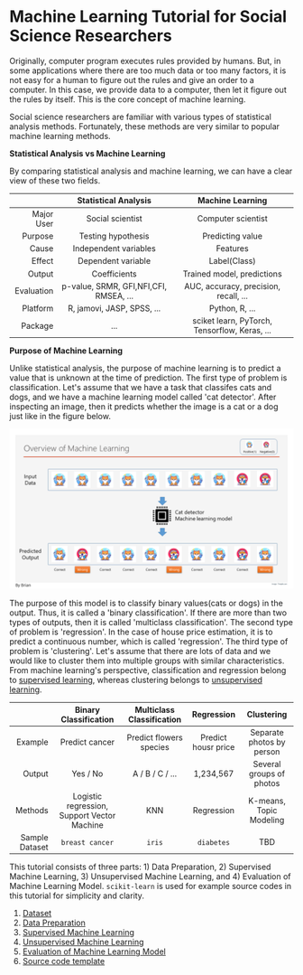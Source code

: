 # Machine Learning Tutorial for Social Science Researchers

Originally, computer program executes rules provided by humans. But, in some applications where there are too much data or too many factors, it is not easy for a human to figure out the rules and give an order to a computer. In this case, we provide data to a computer, then let it figure out the rules by itself. This is the core concept of machine learning.

Social science researchers are familiar with various types of statistical analysis methods. Fortunately, these methods are very similar to popular machine learning methods.

__Statistical Analysis vs Machine Learning__

By comparing statistical analysis and machine learning, we can have a clear view of these two fields.  

|         | Statistical Analysis | Machine Learning |
|--------:| :----------------: | :--------------: |
| Major User    | Social scientist | Computer scientist |
| Purpose | Testing hypothesis | Predicting value       |
| Cause | Independent variables | Features       |
| Effect | Dependent variable | Label(Class)       |
| Output | Coefficients | Trained model, predictions |
| Evaluation | p-value, SRMR, GFI,NFI,CFI, RMSEA, ... | AUC, accuracy, precision, recall, ... |
| Platform   | R, jamovi, JASP, SPSS, ... | Python, R, ... |
| Package | ... | sciket learn, PyTorch, Tensorflow, Keras, ... |

__Purpose of Machine Learning__

Unlike statistical analysis, the purpose of machine learning is to predict a value that is unknown at the time of prediction. The first type of problem is classification. Let's assume that we have a task that classifes cats and dogs, and we have a machine learning model called 'cat detector'. After inspecting an image, then it predicts whether the image is a cat or a dog just like in the figure below.

![overview](images/overview.png)

The purpose of this model is to classify binary values(cats or dogs) in the output. Thus, it is called a 'binary classification'. If there are more than two types of outputs, then it is called 'multiclass classification'. The second type of problem is 'regression'. In the case of house price estimation, it is to predict a continuous number, which is called 'regression'. The third type of problem is 'clustering'. Let's assume that there are lots of data and we would like to cluster them into multiple groups with similar characteristics. From machine learning's perspective, classification and regression belong to [supervised learning](Supervised.md), whereas clustering belongs to [unsupervised learning](Unsupervised.md).

|  | Binary Classification | Multiclass Classification | Regression |Clustering |
| ---: | :---------------: | :-------------------: | :---: | :--------: |
| Example | Predict cancer | Predict flowers species | Predict housr price | Separate photos by person |
| Output  | Yes / No | A / B / C / ... | 1,234,567 | Several groups of photos |
| Methods | Logistic regression, Support Vector Machine | KNN | Regression | K-means, Topic Modeling |
| Sample Dataset | `breast cancer` | `iris` | `diabetes` | TBD | 

This tutorial consists of three parts: 1) Data Preparation, 2) Supervised Machine Learning, 3) Unsupervised Machine Learning, and 4) Evaluation of Machine Learning Model. `scikit-learn` is used for example source codes in this tutorial for simplicity and clarity. 

1. [Dataset](Dataset.md)
2. [Data Preparation](Data_preparation.md)
3. [Supervised Machine Learning](Supervised.md)
4. [Unsupervised Machine Learning](Unsupervised.md)
5. [Evaluation of Machine Learning Model](Evaluation.md)
6. [Source code template](Source_code.md)
